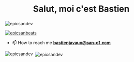 <h1 align="center">Salut, moi c'est Bastien</h1>
<h3 align="center"></h3>

<p align="left"> <img src="https://komarev.com/ghpvc/?username=epicsanbeats&label=Profile%20views&color=0e75b6&style=flat" alt="epicsandev" /> </p>

<p align="left"> <a href="https://github.com/ryo-ma/github-profile-trophy"><img src="https://github-profile-trophy.vercel.app/?username=epicsandev" alt="epicsanbeats" /></a> </p>


- 📫 How to reach me **bastienjavaux@san-o1.com**


<p><img align="left" src="https://github-readme-stats.vercel.app/api/top-langs?username=epicsandev&show_icons=true&locale=en&layout=compact" alt="epicsandev" /></p>

<p>&nbsp;<img align="center" src="https://github-readme-stats.vercel.app/api?username=epicsandev&show_icons=true&locale=en" alt="epicsandev" /></p>

